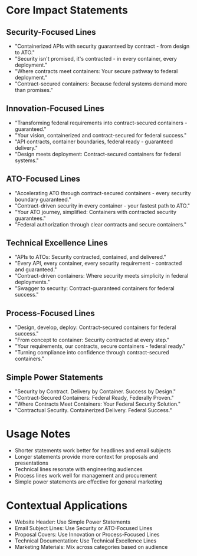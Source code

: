 # Core Impact Statements

## Security-Focused Lines
- "Containerized APIs with security guaranteed by contract - from design to ATO."
- "Security isn't promised, it's contracted - in every container, every deployment."
- "Where contracts meet containers: Your secure pathway to federal deployment."
- "Contract-secured containers: Because federal systems demand more than promises."

## Innovation-Focused Lines
- "Transforming federal requirements into contract-secured containers - guaranteed."
- "Your vision, containerized and contract-secured for federal success."
- "API contracts, container boundaries, federal ready - guaranteed delivery."
- "Design meets deployment: Contract-secured containers for federal systems."

## ATO-Focused Lines
- "Accelerating ATO through contract-secured containers - every security boundary guaranteed."
- "Contract-driven security in every container - your fastest path to ATO."
- "Your ATO journey, simplified: Containers with contracted security guarantees."
- "Federal authorization through clear contracts and secure containers."

## Technical Excellence Lines
- "APIs to ATOs: Security contracted, contained, and delivered."
- "Every API, every container, every security requirement - contracted and guaranteed."
- "Contract-driven containers: Where security meets simplicity in federal deployments."
- "Swagger to security: Contract-guaranteed containers for federal success."

## Process-Focused Lines
- "Design, develop, deploy: Contract-secured containers for federal success."
- "From concept to container: Security contracted at every step."
- "Your requirements, our contracts, secure containers - federal ready."
- "Turning compliance into confidence through contract-secured containers."

## Simple Power Statements
- "Security by Contract. Delivery by Container. Success by Design."
- "Contract-Secured Containers: Federal Ready, Federally Proven."
- "Where Contracts Meet Containers: Your Federal Security Solution."
- "Contractual Security. Containerized Delivery. Federal Success."

# Usage Notes
- Shorter statements work better for headlines and email subjects
- Longer statements provide more context for proposals and presentations
- Technical lines resonate with engineering audiences
- Process lines work well for management and procurement
- Simple power statements are effective for general marketing

# Contextual Applications
- Website Header: Use Simple Power Statements
- Email Subject Lines: Use Security or ATO-Focused Lines
- Proposal Covers: Use Innovation or Process-Focused Lines
- Technical Documentation: Use Technical Excellence Lines
- Marketing Materials: Mix across categories based on audience